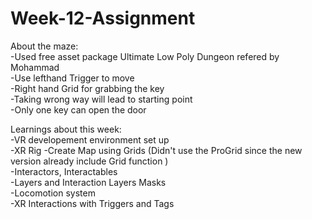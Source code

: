 # Week-12-Assignment
About the maze:   
-Used free asset package Ultimate Low Poly Dungeon refered by Mohammad   
-Use lefthand Trigger to move  
-Right hand Grid for grabbing the key  
-Taking wrong way will lead to starting point  
-Only one key can open the door

Learnings about this week:  
-VR developement environment set up  
-XR Rig
-Create Map using Grids (Didn't use the ProGrid since the new version already include Grid function )  
-Interactors, Interactables  
-Layers and Interaction Layers Masks  
-Locomotion system  
-XR Interactions with Triggers and Tags   


